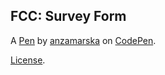 FCC: Survey Form
----------------


A [Pen](https://codepen.io/anzamarska/pen/XWJQKGe) by [anzamarska](https://codepen.io/anzamarska) on [CodePen](https://codepen.io).

[License](https://codepen.io/anzamarska/pen/XWJQKGe/license).